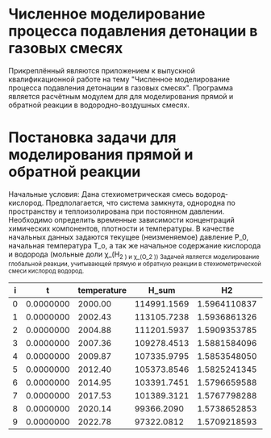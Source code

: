 # Численное моделирование процесса подавления детонации в газовых смесях	

Прикреплённый являются приложением к выпускной квалификационной работе на тему "Численное моделирование процесса подавления детонации в газовых смесях". Программа является расчётным модулем для для моделирования прямой и обратной реакции в водородно-воздушных смесях.

# Постановка задачи для моделирования прямой и обратной реакции	

Начальные условия:
Дана стехиометрическая смесь водород-кислород. Предполагается, что система замкнута, однородна по пространству и теплоизолирована при постоянном давлении. Необходимо определить временные зависимости концентраций химических компонентов, плотности и температуры.
В качестве начальных данных задаются текущее (неизменяемое) давление P_0, начальная температура T_o, а так же начальное содержание кислорода и водорода (мольные доли χ_(H<sub>2 ) и χ_(O_2 ))
Задачей является моделирование глобальной реакции, учитывающей прямую и обратную реакции в стехиометрической смеси кислород водород.



| i   | t         | temperature | H_sum       | H2           | O2           | H2O          | H_H2       | H_O2       | H_H2O        | Cp_H2   | Cp_O2   | Cp_H2O  | S_H2     | S_O2     | S_H2OS   | GammaH2  | GammaO2 | GammaH2O | Wi_H2           | Wi_O2          | Wi_H2O         | Si_H2    | Si_O2    | Si_H2O   | G_H2      | G_O2      | G_H2O     | k1             | k_opposite                 | Cp_sum    | W4                 |
| --- | --------- | ----------- | ----------- | ------------ | ------------ | ------------ | ---------- | ---------- | ------------ | ------- | ------- | ------- | -------- | -------- | -------- | -------- | ------- | -------- | --------------- | -------------- | -------------- | -------- | -------- | -------- | --------- | --------- | --------- | -------------- | -------------------------- | --------- | ------------------ |
| 0   | 0.0000000 | 2000.00     | 114991.1569 | 1.5964110837 | 0.7982055419 | 0.6961980545 | 52990.4446 | 59139.3164 | -168598.3317 | 34.0568 | 38.0551 | 51.3435 | 188.2200 | 268.6523 | 265.1842 | 12.72866 | 6.36433 | 5.55099  | -136422374.7381 | -68211187.3690 | 136422374.7381 | 199.3567 | 285.5520 | 283.2208 | -323449.7 | -478165.3 | -698966.7 | 95681191.3242  | 64564.93739166446903254837 | 1807.5429 | 34263630077108.082 |
| 1   | 0.0000000 | 2002.43     | 113105.7238 | 1.5936861326 | 0.7968430663 | 0.6980135231 | 53073.2221 | 59231.8079 | -168473.5302 | 34.0650 | 38.0609 | 51.3621 | 188.2614 | 268.6985 | 265.2465 | 12.70859 | 6.35430 | 5.56620  | -137716155.3072 | -68858077.6536 | 137716155.3072 | 199.4022 | 285.6024 | 283.2514 | -323907.1 | -478818.3 | -699611.2 | 96837168.7058  | 66513.47599354335397947580 | 1807.5031 | 34589155374294.008 |
| 2   | 0.0000000 | 2004.88     | 111201.5937 | 1.5909353785 | 0.7954676893 | 0.6998461695 | 53156.8412 | 59325.2314 | -168347.4445 | 34.0733 | 38.0668 | 51.3809 | 188.3031 | 268.7452 | 265.3095 | 12.68833 | 6.34417 | 5.58155  | -139030637.9802 | -69515318.9901 | 139030637.9802 | 199.4481 | 285.6532 | 283.2823 | -324369.2 | -479477.8 | -700262.3 | 98015894.3410  | 68535.99363506557710934430 | 1807.4629 | 34919894540304.05  |
| 3   | 0.0000000 | 2007.36     | 109278.4513 | 1.5881584096 | 0.7940792048 | 0.7016962674 | 53241.3159 | 59419.6024 | -168220.0531 | 34.0817 | 38.0727 | 51.3998 | 188.3453 | 268.7922 | 265.3730 | 12.66787 | 6.33394 | 5.59705  | -140366268.8811 | -70183134.4406 | 140366268.8811 | 199.4944 | 285.7045 | 283.3136 | -324836.1 | -480144.1 | -700920.1 | 99217973.6424  | 70635.85275285187526606023 | 1807.4222 | 35255960007999.08  |
| 4   | 0.0000000 | 2009.87     | 107335.9795 | 1.5853548050 | 0.7926774025 | 0.7035640970 | 53326.6607 | 59514.9368 | -168091.3337 | 34.0902 | 38.0787 | 51.4189 | 188.3877 | 268.8397 | 265.4371 | 12.64721 | 6.32360 | 5.61270  | -141723509.9602 | -70861754.9801 | 141723509.9602 | 199.5412 | 285.7563 | 283.3452 | -325307.7 | -480817.1 | -701584.6 | 100444035.0369 | 72816.59833943142439238727 | 1807.3811 | 35597468198324.016 |
| 5   | 0.0000000 | 2012.40     | 105373.8546 | 1.5825241345 | 0.7912620673 | 0.7054499440 | 53412.8904 | 59611.2508 | -167961.2635 | 34.0987 | 38.0847 | 51.4382 | 188.4306 | 268.8875 | 265.5017 | 12.62634 | 6.31317 | 5.62851  | -143102835.5091 | -71551417.7546 | 143102835.5091 | 199.5885 | 285.8085 | 283.3772 | -325784.2 | -481497.1 | -702256.0 | 101694728.0804 | 75081.96414476681093219668 | 1807.3395 | 35944538644040.79  |
| 6   | 0.0000000 | 2014.95     | 103391.7451 | 1.5796659588 | 0.7898329794 | 0.7073541008 | 53500.0203 | 59708.5613 | -167829.8191 | 34.1073 | 38.0907 | 51.4576 | 188.4739 | 268.9359 | 265.5670 | 12.60527 | 6.30263 | 5.64448  | -144504732.5350 | -72252366.2675 | 144504732.5350 | 199.6363 | 285.8614 | 283.4095 | -326265.7 | -482184.2 | -702934.4 | 102970724.3031 | 77435.88409532143850810826 | 1807.2974 | 36297294084008.78  |
| 7   | 0.0000000 | 2017.53     | 101389.3121 | 1.5767798288 | 0.7883899144 | 0.7092768660 | 53588.0660 | 59806.8853 | -167696.9765 | 34.1160 | 38.0969 | 51.4772 | 188.5176 | 268.9846 | 265.6329 | 12.58398 | 6.29199 | 5.66060  | -145929701.1455 | -72964850.5727 | 145929701.1455 | 199.6845 | 285.9147 | 283.4422 | -326752.2 | -482878.4 | -703620.0 | 104272718.0926 | 79882.50448499090271070600 | 1807.2548 | 36655860560437.195 |
| 8   | 0.0000000 | 2020.14     | 99366.2090  | 1.5738652853 | 0.7869326427 | 0.7112185448 | 53677.0433 | 59906.2403 | -167562.7112 | 34.1248 | 38.1030 | 51.4970 | 188.5616 | 269.0339 | 265.6994 | 12.56247 | 6.28124 | 5.67689  | -147378254.9468 | -73689127.4734 | 147378254.9468 | 199.7332 | 285.9685 | 283.4752 | -327243.9 | -483579.9 | -704312.8 | 105601427.6189 | 82426.19699540987494401634 | 1807.2117 | 37020367519187.0   |
| 9   | 0.0000000 | 2022.78     | 97322.0812  | 1.5709218593 | 0.7854609297 | 0.7131794491 | 53766.9686 | 60006.6441 | -167426.9983 | 34.1337 | 38.1093 | 51.5170 | 188.6061 | 269.0835 | 265.7665 | 12.54075 | 6.27038 | 5.69335  | -148850921.4534 | -74425460.7267 | 148850921.4534 | 199.7824 | 286.0229 | 283.5086 | -327740.8 | -484288.8 | -705012.9 | 106957595.8013 | 85071.57260785932885482907 | 1807.1681 | 37390947913202.26  |
